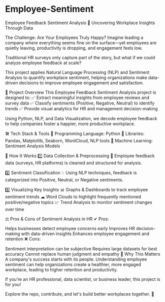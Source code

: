 

# Employee-Sentiment
Employee Feedback Sentiment Analysis 🚀
Uncovering Workplace Insights Through Data

The Challenge: Are Your Employees Truly Happy?
Imagine leading a company where everything seems fine on the surface—yet employees are quietly leaving, productivity is dropping, and engagement feels low.

Traditional HR surveys only capture part of the story, but what if we could analyze employee feedback at scale?

This project applies Natural Language Processing (NLP) and Sentiment Analysis to quantify workplace sentiment, helping organizations make data-driven decisions to improve employee engagement and satisfaction.

🌟 Project Overview
This Employee Feedback Sentiment Analysis project is designed to:
✅ Extract meaningful insights from employee reviews and survey data
✅ Classify sentiments (Positive, Negative, Neutral) to identify trends
✅ Provide visual analytics for HR and management decision-making

Using Python, NLP, and Data Visualization, we decode employee feedback to help companies foster a happier, more productive workplace.

🛠 Tech Stack & Tools
🔹 Programming Language: Python
🔹 Libraries: Pandas, Matplotlib, Seaborn, WordCloud, NLP tools
🔹 Machine Learning: Sentiment Analysis Models

🔬 How It Works
1️⃣ Data Collection & Preprocessing
📂 Employee feedback data (surveys, HR platforms) is cleaned and structured for analysis.

2️⃣ Sentiment Classification
💡 Using NLP techniques, feedback is categorized into Positive, Neutral, or Negative sentiments.

3️⃣ Visualizing Key Insights
📊 Graphs & Dashboards to track employee sentiment trends
☁ Word Clouds to highlight frequently mentioned positive/negative topics
📈 Trend Analysis to monitor sentiment changes over time

⚖️ Pros & Cons of Sentiment Analysis in HR
✔ Pros:

Helps businesses detect employee concerns early
Improves HR decision-making with data-driven insights
Enhances employee engagement and retention
❌ Cons:

Sentiment interpretation can be subjective
Requires large datasets for best accuracy
Cannot replace human judgment and empathy
📌 Why This Matters
A company's success starts with its people. Understanding employee sentiment can help organizations create a healthier, more engaged workplace, leading to higher retention and productivity.

If you’re an HR professional, data scientist, or business leader, this project is for you!

Explore the repo, contribute, and let's build better workplaces together. 🚀

